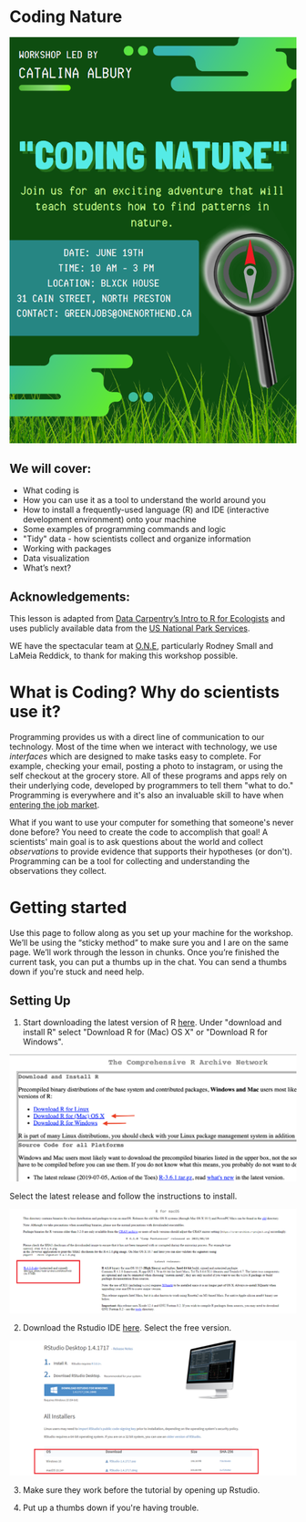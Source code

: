 # Coding Nature

![Coding Nature Poster](https://github.com/alburycatalina/Coding-Nature/blob/main/images/codingnature.png)


## We will cover:

+ What coding is
+ How you can use it as a tool to understand the world around you
+ How to install a frequently-used language (R) and IDE (interactive development environment) onto your machine 
+ Some examples of programming commands and logic
+ "Tidy" data - how scientists collect and organize information
+ Working with packages
+ Data visualization
+ What’s next?

## Acknowledgements:
This lesson is adapted from [Data Carpentry’s Intro to R for Ecologists](https://datacarpentry.org/R-ecology-lesson/) and uses publicly available data from the [US National Park Services](https://www.nps.gov/subjects/gisandmapping/tools-and-data.htm). 

WE have the spectacular team at [O.N.E](https://www.onenorthend.ca/), particularly Rodney Small and LaMeia Reddick, to thank for making this workshop possible. 


# What is Coding? Why do scientists use it?

Programming provides us with a direct line of communication to our technology. Most of the time when we interact with technology, we use *interfaces* which are designed to make tasks easy to complete. For example, checking your email, posting a photo to instagram, or using the self checkout at the grocery store. All of these programs and apps rely on their underlying code, developed by programmers to tell them "what to do." Programming is everywhere and it's also an invaluable skill to have when [entering the job market](https://www.fastcompany.com/3060883/why-coding-is-the-job-skill-of-the-future-for-everyone). 

What if you want to use your computer for something that someone's never done before? You need to create the code to accomplish that goal! A scientists' main goal is to ask questions about the world and collect *observations* to provide evidence that supports their hypotheses (or don't). Programming can be a tool for collecting and understanding the observations they collect. 



# Getting started

 Use this page to follow along as you set up your machine for the workshop. We’ll be using the “sticky method” to make sure you and I are on the same page. We’ll work through the lesson in chunks. Once you’re finished the current task, you can put a thumbs up in the chat. You can send a thumbs down if you're stuck and need help.
 
 
 ## Setting Up
 
1. Start downloading the latest version of R [here](https://cloud.r-project.org). Under "download and install R" select "Download R for (Mac) OS X" or "Download R for Windows".

  ![Download R](https://github.com/alburycatalina/Coding-Nature/blob/main/images/download_r.png)

Select the latest release and follow the instructions to install.

  ![Install R](https://github.com/alburycatalina/Coding-Nature/blob/main/images/download_r2.png)

2. Download the Rstudio IDE [here](https://www.rstudio.com/products/rstudio/download/#download). Select the free version.

  ![Install Rstudio](https://github.com/alburycatalina/Coding-Nature/blob/main/images/download_r3.png)

3. Make sure they work before the tutorial by opening up Rstudio. 

4. Put up a thumbs down if you're having trouble. 






